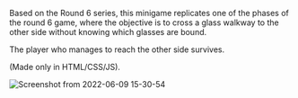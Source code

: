 Based on the Round 6 series, this minigame replicates one of the phases of the round 6 game, where the objective is to cross a glass walkway to the other side without knowing which glasses are bound.

The player who manages to reach the other side survives.

(Made only in HTML/CSS/JS).

![Screenshot from 2022-06-09 15-30-54](https://user-images.githubusercontent.com/83319306/172919170-88faa336-52ee-456e-915d-660875e0c3ef.png)

